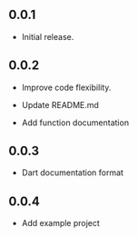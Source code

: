 ## 0.0.1

* Initial release.

## 0.0.2

* Improve code flexibility.

* Update README.md

* Add function documentation

## 0.0.3

* Dart documentation format

## 0.0.4

* Add example project